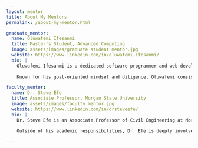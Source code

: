 ```yaml
---
layout: mentor
title: About My Mentors
permalink: /about-my-mentor.html

graduate_mentor:
  name: Oluwafemi Ifesanmi
  title: Master's Student, Advanced Computing
  image: assets/images/graduate student mentor.jpg
  website: https://www.linkedin.com/in/oluwafemi-ifesanmi/
  bio: |
    Oluwafemi Ifesanmi is a dedicated software programmer and web developer, recognized for his innovative approach to technology. He is currently serving as a Graduate Research Assistant, where he continues to apply his technical expertise and problem-solving skills to advance research initiatives
    
    Known for his goal-oriented mindset and diligence, Oluwafemi consistently strives for excellence in his professional endeavors. His commitment to continuous learning and innovation positions him as a valuable contributor in the tech industry.

faculty_mentor:
  name: Dr. Steve Efe
  title: Associate Professor, Morgan State University
  image: assets/images/faculty mentor.jpg
  website: https://www.linkedin.com/in/drsteveefe/
  bio: |
    Dr. Steve Efe is an Associate Professor of Civil Engineering at Morgan State University in Baltimore, Maryland. With advanced degrees from Morgan State and a Bachelor's from the University of Ibadan, his multidisciplinary research focuses on enhancing the reliability and resilience of civil infrastructure. He works to promote disaster resilience in vulnerable communities facing risks from climate change and aging infrastructure. In the classroom, Dr. Efe teaches structural analysis, structural mechanics, and advanced finite element methods, blending theory with real-world applications to equip students for modern engineering challenges.
    
    Outside of his academic responsibilities, Dr. Efe is deeply involved in mentorship and professional development, guiding students and young professionals pursuing careers in infrastructure and construction. His leadership in both research and education continues to influence the next generation of civil engineers while advancing knowledge and innovation in the field.

---
```


